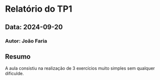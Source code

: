 # Relatório do TP1
## Data: 2024-09-20
### Autor: João Faria


## Resumo

A aula consistiu na realização de 3 exercícios muito simples sem qualquer dificulde.